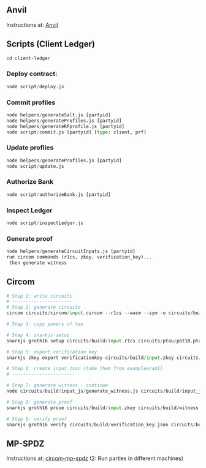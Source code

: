 ## Anvil

Instructions at: [Anvil](https://medium.com/@maria.magdalena.makeup/foundry-anvil-a-local-ethereum-node-for-development-642ca28f7892)

## Scripts (Client Ledger)

```python
cd client-ledger
```

### Deploy contract:

```python
node script/deploy.js
```

### Commit profiles

```python
node helpers/generateSalt.js [partyid]
node helpers/generateProfiles.js [partyid] 
node helpers/generateRFprofile.js [partyid] 
node script/commit.js [partyid] [type: client, prf]
```

### Update profiles

```python
node helpers/generateProfiles.js [partyid]
node script/update.js
```

### Authorize Bank

```python
node script/authorizeBank.js [partyid]
```

### Inspect Ledger

```python
node script/inspectLedger.js
```

### Generate proof

```python
node helpers/generateCircuitInputs.js [partyid]
run circom commands (r1cs, zkey, verification_key)...
 then generate witness
```

## Circom
```python
# Step 1: write circuits
# ----------------------
# Step 2: generate circuits
circom circuits/circom/input.circom --r1cs --wasm --sym -o circuits/build

# Step 3: copy powers of tau

# Step 4: snarkjs setup
snarkjs groth16 setup circuits/build/input.r1cs circuits/ptau/pot10.ptau circuits/build/input.zkey

# Step 5: export verification key
snarkjs zkey export verificationkey circuits/build/input.zkey circuits/build/verification_key.json

# Step 6: create input.json (take them from examples/aml)
# -----------------------

# Step 7: generate witness - continue
node circuits/build/input_js/generate_witness.js circuits/build/input_js/input.wasm client-ledger/data/bank2/pdata/1488_202504.json circuits/build/witness.wtns

# Step 8: generate proof
snarkjs groth16 prove circuits/build/input.zkey circuits/build/witness.wtns circuits/build/proof.json circuits/build/public.json

# Step 9: verify proof
snarkjs groth16 verify circuits/build/verification_key.json circuits/build/public.json circuits/build/proof.json
```

## MP-SPDZ

Instructions at: [circom-mp-spdz](https://hackmd.io/Iuu9yge4ShKBjawAcmFjvw?view) (2: Run parties in different machines)